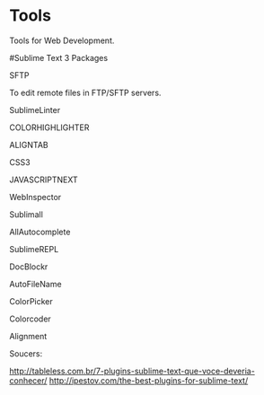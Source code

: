 # Tools
Tools for Web Development. 

#Sublime Text 3 Packages

SFTP 

To edit remote files in FTP/SFTP servers. 

SublimeLinter

COLORHIGHLIGHTER

ALIGNTAB

CSS3

JAVASCRIPTNEXT

WebInspector

Sublimall

AllAutocomplete

SublimeREPL

DocBlockr

AutoFileName

ColorPicker

Colorcoder

Alignment 


Soucers:

http://tableless.com.br/7-plugins-sublime-text-que-voce-deveria-conhecer/
http://ipestov.com/the-best-plugins-for-sublime-text/


